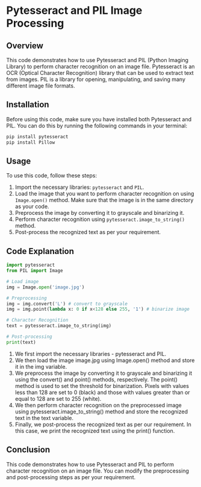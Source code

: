 # Pytesseract and PIL Image Processing

## Overview

This code demonstrates how to use Pytesseract and PIL (Python Imaging Library) to perform character recognition on an image file. Pytesseract is an OCR (Optical Character Recognition) library that can be used to extract text from images. PIL is a library for opening, manipulating, and saving many different image file formats.

## Installation

Before using this code, make sure you have installed both Pytesseract and PIL. You can do this by running the following commands in your terminal:

```sh
pip install pytesseract
pip install Pillow
```

## Usage

To use this code, follow these steps:

1. Import the necessary libraries: `pytesseract` and `PIL`.
2. Load the image that you want to perform character recognition on using `Image.open()` method. Make sure that the image is in the same directory as your code.
3. Preprocess the image by converting it to grayscale and binarizing it.
4. Perform character recognition using `pytesseract.image_to_string()` method.
5. Post-process the recognized text as per your requirement.

## Code Explanation

```python
import pytesseract
from PIL import Image

# Load image
img = Image.open('image.jpg')

# Preprocessing
img = img.convert('L') # convert to grayscale
img = img.point(lambda x: 0 if x<128 else 255, '1') # binarize image

# Character Recognition
text = pytesseract.image_to_string(img)

# Post-processing
print(text)
```

1. We first import the necessary libraries - pytesseract and PIL.
2. We then load the image image.jpg using Image.open() method and store it in the img variable.
3. We preprocess the image by converting it to grayscale and binarizing it using the convert() and point() methods, respectively. The point() method is used to set the threshold for binarization. Pixels with values less than 128 are set to 0 (black) and those with values greater than or equal to 128 are set to 255 (white).
4. We then perform character recognition on the preprocessed image using pytesseract.image_to_string() method and store the recognized text in the text variable.
5. Finally, we post-process the recognized text as per our requirement. In this case, we print the recognized text using the print() function.

## Conclusion

This code demonstrates how to use Pytesseract and PIL to perform character recognition on an image file. You can modify the preprocessing and post-processing steps as per your requirement.
